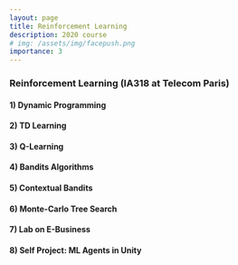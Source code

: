 ```yaml
---
layout: page
title: Reinforcement Learning
description: 2020 course
# img: /assets/img/facepush.png
importance: 3
---
```

<h3><b>Reinforcement Learning (IA318 at Telecom Paris)</b></h3>

#### 1) Dynamic Programming

#### 2) TD Learning

#### 3) Q-Learning

#### 4) Bandits Algorithms

#### 5) Contextual Bandits

#### 6) Monte-Carlo Tree Search

#### 7) Lab on E-Business

#### 8) Self Project: ML Agents in Unity
